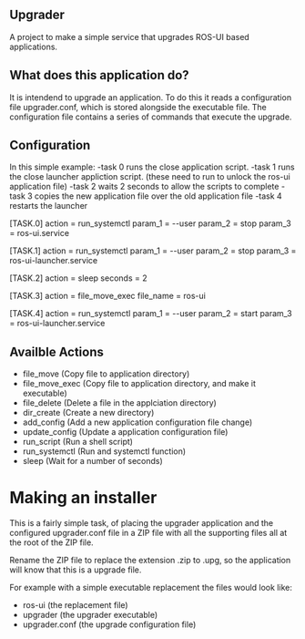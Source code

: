 ## Upgrader
A project to make a simple service that upgrades ROS-UI based applications. 

## What does this application do?
It is intendend to upgrade an application. To do this it reads a configuration file upgrader.conf, which is stored alongside the executable file. 
The configuration file contains a series of commands that execute the upgrade.

## Configuration 
In this simple example:
-task 0 runs the close application script. 
-task 1 runs the close launcher appliction script. (these need to run to unlock the ros-ui application file) 
-task 2 waits 2 seconds to allow the scripts to complete
-task 3 copies the new application file over the old application file
-task 4 restarts the launcher

[TASK.0]
action = run_systemctl
param_1 = --user
param_2 = stop
param_3 = ros-ui.service

[TASK.1]
action = run_systemctl
param_1 = --user
param_2 = stop 
param_3 = ros-ui-launcher.service

[TASK.2]
action = sleep
seconds = 2

[TASK.3]
action = file_move_exec
file_name = ros-ui

[TASK.4]
action = run_systemctl
param_1 = --user
param_2 = start 
param_3 = ros-ui-launcher.service

## Availble Actions
- file_move (Copy file to application directory)
- file_move_exec (Copy file to application directory, and make it executable)
- file_delete (Delete a file in the applciation directory)
- dir_create (Create a new directory)
- add_config (Add a new application configuration file change)
- update_config (Update a application configuration file)
- run_script (Run a shell script) 
- run_systemctl (Run and systemctl function) 
- sleep (Wait for a number of seconds)

# Making an installer 
This is a fairly simple task, of placing the upgrader application and the configured upgrader.conf file in a ZIP file with all the supporting files all at the root of the ZIP file. 

Rename the ZIP file to replace the extension .zip to .upg, so the application will know that this is a upgrade file.

For example with a simple executable replacement the files would look like:
- ros-ui (the replacement file)
- upgrader (the upgrader executable)
- upgrader.conf (the upgrade configuration file)



